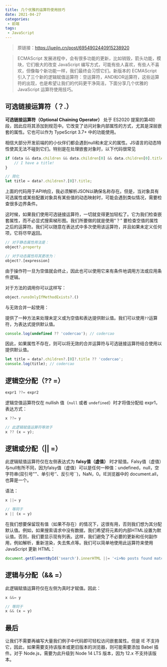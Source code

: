 ```yaml
---
title: 几个优雅的运算符使用技巧
date: 2021-04-27
categories:
 - 前端
tags:
 - JavaScript
---
```


<!-- more -->



> 原链接：https://juejin.cn/post/6954902440915238920

> ECMAScript 发展进程中，会有很多功能的更新，比如销毁，箭头功能，模块，它们极大的改变 JavaScript 编写方式，可能有些人喜欢，有些人不喜欢，但像每个新功能一样，我们最终会习惯它们。新版本的 ECMAScript 引入了三个新的逻辑赋值运算符：空运算符，AND和OR运算符，这些运算符的出现，也是希望让我们的代码更干净简洁，下面分享几个优雅的 JavaScript 运算符使用技巧。



## 可选链接运算符（？.）

**可选链接运算符（Optional Chaining Operator）** 处于 ES2020 提案的第4阶段，因此应将其添加到规范中。它改变了访问对象内部属性的方式，尤其是深层嵌套的属性。它也可以作为 TypeScript 3.7+ 中的功能使用。

相信大部分开发前端的的小伙伴们都会遇到null和未定义的属性。JS语言的动态特性使其无法不碰到它们。特别是在处理嵌套对象时，以下代码很常见

```javascript
if (data && data.children && data.children[0] && data.children[0].title) {
    // I have a title!
}

// 简化
let title = data?.children?.[0]?.title;
```

上面的代码用于API响应，我必须解析JSON以确保名称存在。但是，当对象具有可选属性或某些配置对象具有某些值的动态映射时，可能会遇到类似情况，需要检查很多边界条件。

这时候，如果我们使用可选链接运算符，一切就变得更加轻松了。它为我们检查嵌套属性，而不必显式搜索梯形图。我们所要做的就是使用“？” 要检查空值的属性之后的运算符。我们可以随意在表达式中多次使用该运算符，并且如果未定义任何项，它将尽早返回。

```javascript
// 对于静态属性用法是：
object?.property

// 对于动态属性将其更改为：
object?.[expression] 
```

由于操作符一旦为空值就会终止，因此也可以使用它来有条件地调用方法或应用条件逻辑。

对于方法的调用你可以这样写：

```javascript
object.runsOnlyIfMethodExists?.()
```

与无效合并一起使用：

提供了一种方法来处理未定义或为空值和表达提供默认值。我们可以使用`??`运算符，为表达式提供默认值。

```javascript
console.log(undefined ?? 'codercao'); // codercao
```

因此，如果属性不存在，则可以将无效的合并运算符与可选链接运算符结合使用以提供默认值。

```javascript
let title = data?.children?.[0]?.title ?? 'codercao';
console.log(title); // codercao
```



## 逻辑空分配（?? =）

```javascript
expr1 ??= expr2
```

逻辑空值运算符仅在 nullish 值（`null` 或者 `undefined`）时才将值分配给 expr1，表达方式：

```javascript
x ??= y

// 此逻辑赋值运算符等效于
x ?? (x = y);
```



## 逻辑或分配（|| =）

此逻辑赋值运算符仅在左侧表达式为 **falsy值（虚值）** 时才赋值。Falsy值（虚值）与null有所不同，因为falsy值（虚值）可以是任何一种值：undefined，null，空字符串(双引号""、单引号’’、反引号``)，NaN，0。IE浏览器中的 document.all，也算是一个。

语法：

```javascript
x ||= y

// 等同于
x || (x = y)
```

在我们想要保留现有值（如果不存在）的情况下，这很有用，否则我们想为其分配默认值。例如，如果搜索请求中没有数据，我们希望将元素的内部HTML设置为默认值。否则，我们要显示现有列表。这样，我们避免了不必要的更新和任何副作用，例如解析，重新渲染，失去焦点等。我们可以简单地使用此运算符来使用 JavaScript 更新 HTML：

```javascript
document.getElementById('search').innerHTML ||= '<i>No posts found matching this search.</i>'
```



## 逻辑与分配（&& =）

此逻辑赋值运算符仅在左侧为真时才赋值。因此：

```javascript
x &&= y

// 等同于
x && (x = y)
```



## 最后

让我们不需要再编写大量我们例子中代码即可轻松访问嵌套属性。但是 IE 不支持它，因此，如果需要支持该版本或更旧版本的浏览器，则可能需要添加 Babel 插件。对于 Node.js，需要为此升级到 Node 14 LTS 版本，因为 12.x 不支持该版本。

